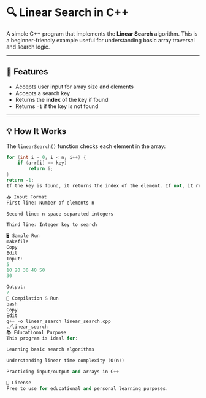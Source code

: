 # 🔍 Linear Search in C++

A simple C++ program that implements the **Linear Search** algorithm. This is a beginner-friendly example useful for understanding basic array traversal and search logic.

---

## 🚀 Features

- Accepts user input for array size and elements
- Accepts a search key
- Returns the **index** of the key if found
- Returns `-1` if the key is not found

---

## 💡 How It Works

The `linearSearch()` function checks each element in the array:

```cpp
for (int i = 0; i < n; i++) {
    if (arr[i] == key)
        return i;
}
return -1;
If the key is found, it returns the index of the element. If not, it returns -1.

📥 Input Format
First line: Number of elements n

Second line: n space-separated integers

Third line: Integer key to search

🖥️ Sample Run
makefile
Copy
Edit
Input:
5
10 20 30 40 50
30

Output:
2
🔧 Compilation & Run
bash
Copy
Edit
g++ -o linear_search linear_search.cpp
./linear_search
📚 Educational Purpose
This program is ideal for:

Learning basic search algorithms

Understanding linear time complexity (O(n))

Practicing input/output and arrays in C++

📝 License
Free to use for educational and personal learning purposes.
